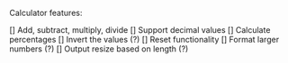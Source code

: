 Calculator features:

[] Add, subtract, multiply, divide
[] Support decimal values
[] Calculate percentages
[] Invert the values (?)
[] Reset functionality
[] Format larger numbers (?)
[] Output resize based on length (?)